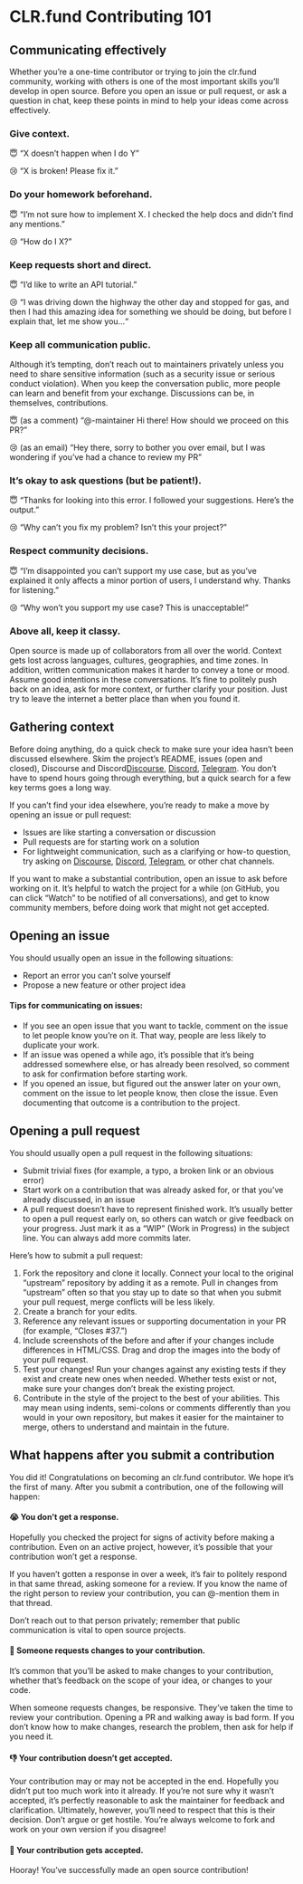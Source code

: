 # CLR.fund Contributing 101

## Communicating effectively

Whether you’re a one-time contributor or trying to join the clr.fund community, working with others is one of the most important skills you’ll develop in open source. Before you open an issue or pull request, or ask a question in chat, keep these points in mind to help your ideas come across effectively.

### Give context.

😇 “X doesn’t happen when I do Y”

😢 “X is broken! Please fix it.”

### Do your homework beforehand.

😇 “I’m not sure how to implement X. I checked the help docs and didn’t find any mentions.”

😢 “How do I X?”

### Keep requests short and direct.

😇 “I’d like to write an API tutorial.”

😢 “I was driving down the highway the other day and stopped for gas, and then I had this amazing idea for something we should be doing, but before I explain that, let me show you…“

### Keep all communication public.

Although it’s tempting, don’t reach out to maintainers privately unless you need to share sensitive information (such as a security issue or serious conduct violation). When you keep the conversation public, more people can learn and benefit from your exchange. Discussions can be, in themselves, contributions.

😇 (as a comment) “@-maintainer Hi there! How should we proceed on this PR?”

😢 (as an email) “Hey there, sorry to bother you over email, but I was wondering if you’ve had a chance to review my PR”

### It’s okay to ask questions (but be patient!).

😇 “Thanks for looking into this error. I followed your suggestions. Here’s the output.”

😢 “Why can’t you fix my problem? Isn’t this your project?”

### Respect community decisions.

😇 “I’m disappointed you can’t support my use case, but as you’ve explained it only affects a minor portion of users, I understand why. Thanks for listening.”

😢 “Why won’t you support my use case? This is unacceptable!”

### Above all, keep it classy.

Open source is made up of collaborators from all over the world. Context gets lost across languages, cultures, geographies, and time zones. In addition, written communication makes it harder to convey a tone or mood. Assume good intentions in these conversations. It’s fine to politely push back on an idea, ask for more context, or further clarify your position. Just try to leave the internet a better place than when you found it.

## Gathering context

Before doing anything, do a quick check to make sure your idea hasn’t been discussed elsewhere. Skim the project’s README, issues (open and closed), Discourse and Discord[Discourse](https://forum.clr.fund), [Discord](https://discord.gg/Muuzh67gZJ), [Telegram](https://t.me/clrfund). You don’t have to spend hours going through everything, but a quick search for a few key terms goes a long way.

If you can’t find your idea elsewhere, you’re ready to make a move by opening an issue or pull request:

- Issues are like starting a conversation or discussion
- Pull requests are for starting work on a solution
- For lightweight communication, such as a clarifying or how-to question, try asking on [Discourse](https://forum.clr.fund), [Discord](https://discord.gg/Muuzh67gZJ), [Telegram](https://t.me/clrfund), or other chat channels.

If you want to make a substantial contribution, open an issue to ask before working on it. It’s helpful to watch the project for a while (on GitHub, you can click “Watch” to be notified of all conversations), and get to know community members, before doing work that might not get accepted.

## Opening an issue

You should usually open an issue in the following situations:

- Report an error you can’t solve yourself
- Propose a new feature or other project idea

#### Tips for communicating on issues:

- If you see an open issue that you want to tackle, comment on the issue to let people know you’re on it. That way, people are less likely to duplicate your work.
- If an issue was opened a while ago, it’s possible that it’s being addressed somewhere else, or has already been resolved, so comment to ask for confirmation before starting work.
- If you opened an issue, but figured out the answer later on your own, comment on the issue to let people know, then close the issue. Even documenting that outcome is a contribution to the project.

## Opening a pull request

You should usually open a pull request in the following situations:

- Submit trivial fixes (for example, a typo, a broken link or an obvious error)
- Start work on a contribution that was already asked for, or that you’ve already discussed, in an issue
- A pull request doesn’t have to represent finished work. It’s usually better to open a pull request early on, so others can watch or give feedback on your progress. Just mark it as a “WIP” (Work in Progress) in the subject line. You can always add more commits later.

Here’s how to submit a pull request:

1. Fork the repository and clone it locally. Connect your local to the original “upstream” repository by adding it as a remote. Pull in changes from “upstream” often so that you stay up to date so that when you submit your pull request, merge conflicts will be less likely.
2. Create a branch for your edits.
3. Reference any relevant issues or supporting documentation in your PR (for example, “Closes #37.”)
4. Include screenshots of the before and after if your changes include differences in HTML/CSS. Drag and drop the images into the body of your pull request.
5. Test your changes! Run your changes against any existing tests if they exist and create new ones when needed. Whether tests exist or not, make sure your changes don’t break the existing project.
6. Contribute in the style of the project to the best of your abilities. This may mean using indents, semi-colons or comments differently than you would in your own repository, but makes it easier for the maintainer to merge, others to understand and maintain in the future.

## What happens after you submit a contribution

You did it! Congratulations on becoming an clr.fund contributor. We hope it’s the first of many. After you submit a contribution, one of the following will happen:

#### 😭 You don’t get a response.

Hopefully you checked the project for signs of activity before making a contribution. Even on an active project, however, it’s possible that your contribution won’t get a response.

If you haven’t gotten a response in over a week, it’s fair to politely respond in that same thread, asking someone for a review. If you know the name of the right person to review your contribution, you can @-mention them in that thread.

Don’t reach out to that person privately; remember that public communication is vital to open source projects.

#### 🚧 Someone requests changes to your contribution.

It’s common that you’ll be asked to make changes to your contribution, whether that’s feedback on the scope of your idea, or changes to your code.

When someone requests changes, be responsive. They’ve taken the time to review your contribution. Opening a PR and walking away is bad form. If you don’t know how to make changes, research the problem, then ask for help if you need it.

#### 👎 Your contribution doesn’t get accepted.

Your contribution may or may not be accepted in the end. Hopefully you didn’t put too much work into it already. If you’re not sure why it wasn’t accepted, it’s perfectly reasonable to ask the maintainer for feedback and clarification. Ultimately, however, you’ll need to respect that this is their decision. Don’t argue or get hostile. You’re always welcome to fork and work on your own version if you disagree!

#### 🎉 Your contribution gets accepted.

Hooray! You’ve successfully made an open source contribution!

